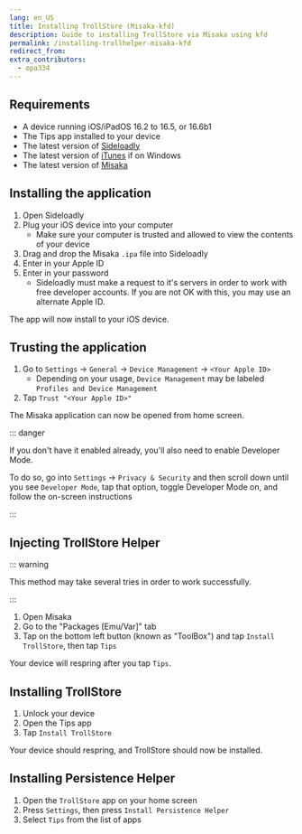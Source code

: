 ```yaml
---
lang: en_US
title: Installing TrollStore (Misaka-kfd)
description: Guide to installing TrollStore via Misaka using kfd
permalink: /installing-trollhelper-misaka-kfd
redirect_from:
extra_contributors:
  - opa334
---
```


## Requirements

- A device running iOS/iPadOS 16.2 to 16.5, or 16.6b1
- The Tips app installed to your device
- The latest version of [Sideloadly](https://sideloadly.io/)
- The latest version of [iTunes](https://www.apple.com/itunes/download/win32) if on Windows
- The latest version of [Misaka](https://github.com/straight-tamago/misaka/releases/latest)

## Installing the application

1. Open Sideloadly
1. Plug your iOS device into your computer
    - Make sure your computer is trusted and allowed to view the contents of your device
1. Drag and drop the Misaka `.ipa` file into Sideloadly
1. Enter in your Apple ID
1. Enter in your password
    - Sideloadly must make a request to it's servers in order to work with free developer accounts. If you are not OK with this, you may use an alternate Apple ID.

The app will now install to your iOS device.

## Trusting the application

1. Go to `Settings` -> `General` -> `Device Management` -> `<Your Apple ID>`
    - Depending on your usage, `Device Management` may be labeled `Profiles and Device Management`
1. Tap `Trust "<Your Apple ID>"`

The Misaka application can now be opened from home screen.

::: danger

If you don't have it enabled already, you'll also need to enable Developer Mode.

To do so, go into `Settings` -> `Privacy & Security` and then scroll down until you see `Developer Mode`, tap that option, toggle Developer Mode on, and follow the on-screen instructions

:::

## Injecting TrollStore Helper

::: warning

This method may take several tries in order to work successfully.

:::

1. Open Misaka
1. Go to the "Packages [Emu/Var]" tab
1. Tap on the bottom left button (known as "ToolBox") and tap `Install TrollStore`, then tap `Tips`

Your device will respring after you tap `Tips`.

## Installing TrollStore

1. Unlock your device
1. Open the Tips app
1. Tap `Install TrollStore`

Your device should respring, and TrollStore should now be installed.

## Installing Persistence Helper

1. Open the `TrollStore` app on your home screen
1. Press `Settings`, then press `Install Persistence Helper`
1. Select `Tips` from the list of apps